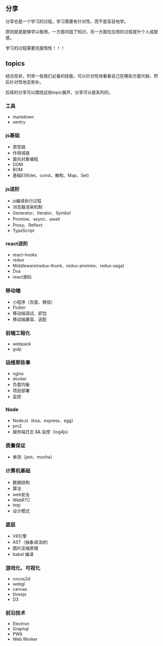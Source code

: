 ## 分享

分享也是一个学习的过程，学习需要有针对性，而不是盲目地学。

原则就是能够学以致用，一方面巩固了知识，另一方面在应用的过程提升个人成就感。

学习的过程需要克服惰性！！！

## topics

结合现状，列举一些我们必备的技能，可以针对性地看看自己在哪些方面欠缺，然后针对性地去弥补。

后续的分享可以围绕这些topic展开，分享可以是系列的。

### 工具

+   markdown
+   sentry

### js基础

+   原型链
+   作用域链
+   面向对象编程
+   DOM
+   BOM
+   基础ES6(let、const、解构、Map、Set)

### js进阶

+   js编译执行过程
+   浏览器渲染机制
+   Generator、Iterator、Symbol
+   Promise、async、await
+   Proxy、Reflect
+   TypeScript

### react进阶

+   react-hooks
+   redux
+   Middleware(redux-thunk、redux-promise、redux-saga)
+   Dva
+   react源码

### 移动端

+   小程序（百度、微信）
+   Flutter
+   移动端调试、抓包
+   移动端兼容、适配

### 前端工程化

+   webpack
+   gulp

### 运维那些事

+   nginx
+   docker
+   负载均衡
+   项目部署
+   监控

### Node

+   NodeJs（koa、express、egg）
+   pm2
+   服务端日志 && 监控（log4js）

### 质量保证

+   单测（jest、mocha）

### 计算机基础

+   数据结构
+   算法
+   web安全
+   WebRTC
+   http
+   设计模式

### 底层

+   V8引擎
+   AST（抽象语法树）
+   图片压缩原理
+   babel 编译

### 游戏化、可视化

+   cocos2d
+   webgl
+   canvas
+   threejs
+   D3

### 前沿技术

+   Electron
+   Graphql
+   PWA
+   Web Worker